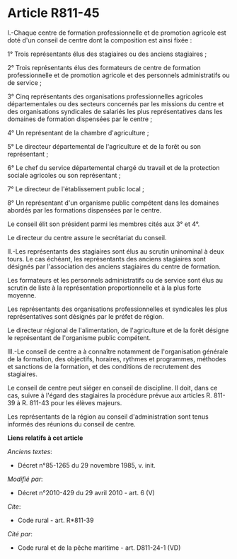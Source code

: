 # Article R811-45

I.-Chaque centre de formation professionnelle et de promotion agricole est doté d'un conseil de centre dont la composition
est ainsi fixée : 

1° Trois représentants élus des stagiaires ou des anciens stagiaires ; 

2° Trois représentants élus des formateurs de centre de formation professionnelle et de promotion agricole et des personnels
administratifs ou de service ; 

3° Cinq représentants des organisations professionnelles agricoles départementales ou des secteurs concernés par les missions
du centre et des organisations syndicales de salariés les plus représentatives dans les domaines de formation dispensées par
le centre ; 

4° Un représentant de la chambre d'agriculture ; 

5° Le directeur départemental de l'agriculture et de la forêt ou son représentant ; 

6° Le chef du service départemental chargé du travail et de la protection sociale agricoles ou son représentant ; 

7° Le directeur de l'établissement public local ; 

8° Un représentant d'un organisme public compétent dans les domaines abordés par les formations dispensées par le centre. 

Le conseil élit son président parmi les membres cités aux 3° et 4°. 

Le directeur du centre assure le secrétariat du conseil. 

II.-Les représentants des stagiaires sont élus au scrutin uninominal à deux tours. Le cas échéant, les représentants des
anciens stagiaires sont désignés par l'association des anciens stagiaires du centre de formation. 

Les formateurs et les personnels administratifs ou de service sont élus au scrutin de liste à la représentation
proportionnelle et à la plus forte moyenne. 

Les représentants des organisations professionnelles et syndicales les plus représentatives sont désignés par le préfet de
région. 

Le         directeur régional de l'alimentation, de l'agriculture et de la forêt  désigne le représentant de l'organisme
public compétent. 

III.-Le conseil de centre a à connaître notamment de l'organisation générale de la formation, des objectifs, horaires,
rythmes et programmes, méthodes et sanctions de la formation, et des conditions de recrutement des stagiaires. 

Le conseil de centre peut siéger en conseil de discipline. Il doit, dans ce cas, suivre à l'égard des stagiaires la procédure
prévue aux articles R. 811-39 à R. 811-43 pour les élèves majeurs. 

Les représentants de la région au conseil d'administration sont tenus informés des réunions du conseil de centre.

**Liens relatifs à cet article**

_Anciens textes_:

  - Décret n°85-1265 du 29 novembre 1985, v. init.

_Modifié par_:

  - Décret n°2010-429 du 29 avril 2010 - art. 6 (V)

_Cite_:

  - Code rural - art. R*811-39

_Cité par_:

  - Code rural et de la pêche maritime - art. D811-24-1 (VD)
